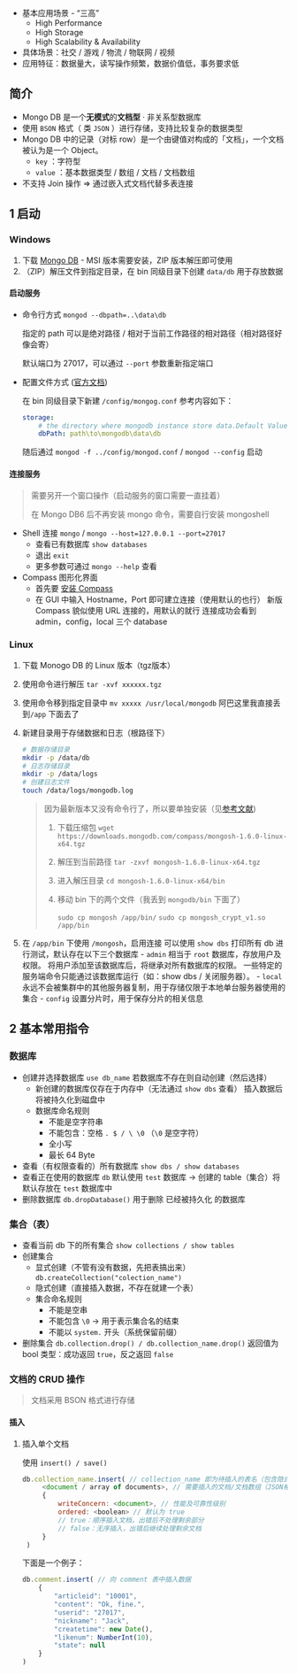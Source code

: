 - 基本应用场景 - “三高”
	- High Performance
	- High Storage
	- High Scalability & Availability
- 具体场景：社交 / 游戏 / 物流 / 物联网 / 视频
- 应用特征：数据量大，读写操作频繁，数据价值低，事务要求低

## 简介
- Mongo DB 是一个**无模式**的**文档型** · 非关系型数据库
- 使用 `BSON` 格式（ 类 `JSON` ）进行存储，支持比较复杂的数据类型
- Mongo DB 中的记录（对标 row）是一个由键值对构成的「文档」，一个文档被认为是一个 Object。
	- `key` ：字符型
	- `value` ：基本数据类型 / 数组 / 文档 / 文档数组
- 不支持 Join 操作 => 通过嵌入式文档代替多表连接

## 1 启动

### Windows
1. 下载 [Mongo DB](https:/www.mongodb.com/try/download/community) - MSI 版本需要安装，ZIP 版本解压即可使用
2. （ZIP）解压文件到指定目录，在 bin 同级目录下创建 `data/db` 用于存放数据

#### 启动服务
- 命令行方式 `mongod --dbpath=..\data\db`
  
	指定的 path 可以是绝对路径 / 相对于当前工作路径的相对路径（相对路径好像会寄）
	
	默认端口为 27017，可以通过 `--port` 参数重新指定端口
	
- 配置文件方式 ([官方文档](https://docs.mongodb.com/manual/reference/configuration-options))
  
	在 bin 同级目录下新建 `/config/mongog.conf` 参考内容如下：
	```yaml
	storage:
		# the directory where mongodb instance store data.Default Value 
		dbPath: path\to\mongodb\data\db
	```
	随后通过 `mongod -f ../config/mongod.conf` / `mongod --config` 启动

#### 连接服务
> 需要另开一个窗口操作（启动服务的窗口需要一直挂着）
> 
> 在 Mongo DB6 后不再安装 mongo 命令，需要自行安装 mongoshell

- Shell 连接
	`mongo` / `mongo --host=127.0.0.1 --port=27017`
	- 查看已有数据库 `show databases`
	- 退出 `exit`
	- 更多参数可通过 `mongo --help` 查看
- Compass 图形化界面
	- 首先要 [安装 Compass](https://www.mongodb.com/try/download/compass)
	- 在 GUI 中输入 Hostname，Port 即可建立连接（使用默认的也行）
	    新版 Compass 貌似使用 URL 连接的，用默认的就行
	    连接成功会看到 admin，config，local 三个 database

### Linux
1. 下载 Monogo DB 的 Linux 版本（tgz版本）
2. 使用命令进行解压 `tar -xvf xxxxxx.tgz`
3. 使用命令移到指定目录中 `mv xxxxx /usr/local/mongodb`
     阿巴这里我直接丢到`/app` 下面去了
4. 新建目录用于存储数据和日志（根路径下）
     ```bash
     # 数据存储目录
     mkdir -p /data/db
     # 日志存储目录
     mkdir -p /data/logs
     # 创建日志文件
	 touch /data/logs/mongodb.log
	```
	
	> 因为最新版本又没有命令行了，所以要单独安装（见[参考文献](https://blog.csdn.net/wDeveloper/article/details/127358440))
	> 
	> 1. 下载压缩包 `wget https://downloads.mongodb.com/compass/mongosh-1.6.0-linux-x64.tgz`
	> 2. 解压到当前路径 `tar -zxvf mongosh-1.6.0-linux-x64.tgz`
	> 3. 进入解压目录 `cd mongosh-1.6.0-linux-x64/bin`
	> 4. 移动 bin 下的两个文件（我丢到 `mongodb/bin` 下面了）
	>    
	>     `sudo cp mongosh /app/bin/` `sudo cp mongosh_crypt_v1.so /app/bin`

5. 在 `/app/bin` 下使用 `/mongosh`，启用连接
       可以使用 `show dbs` 打印所有 db 进行测试，默认存在以下三个数据库
       - `admin`
           相当于 `root` 数据库，存放用户及权限。
           将用户添加至该数据库后，将继承对所有数据库的权限。
           一些特定的服务端命令只能通过该数据库运行（如：show dbs / 关闭服务器）。
       - `local`
           永远不会被集群中的其他服务器复制，用于存储仅限于本地单台服务器使用的集合
       - `config`
           设置分片时，用于保存分片的相关信息

## 2 基本常用指令

### 数据库
- 创建并选择数据库 `use db_name`
    若数据库不存在则自动创建（然后选择）
    -  新创建的数据库仅存在于内存中（无法通过 `show dbs` 查看）
        插入数据后将被持久化到磁盘中
    - 数据库命名规则
	    - 不能是空字符串
	    - 不能包含：空格 `. $ / \ \0` （`\0` 是空字符）
	    - 全小写
	    - 最长 64 Byte
- 查看（有权限查看的）所有数据库
    `show dbs / show databases`
- 查看正在使用的数据库 `db`
    默认使用 `test` 数据库 -> 创建的 table（集合）将默认存放在 `test` 数据库中
- 删除数据库 `db.dropDatabase()`
    用于删除 已经被持久化 的数据库

### 集合（表）
- 查看当前 db 下的所有集合
    `show collections / show tables`
- 创建集合
	- 显式创建（不管有没有数据，先把表搞出来）
	    `db.createCollection("colection_name")`
	- 隐式创建（直接插入数据，不存在就建一个表）
	- 集合命名规则
		- 不能是空串
		- 不能包含 `\0` -> 用于表示集合名的结束
		- 不能以 `system.` 开头（系统保留前缀）
- 删除集合
    `db.collection.drop() / db.collection_name.drop()`
    返回值为 bool 类型：成功返回 `true`，反之返回 `false`

### 文档的 CRUD 操作
> 文档采用 BSON 格式进行存储

#### 插入
1. 插入单个文档
   
      使用 `insert() / save()`

	```js
	db.collection_name.insert( // collection_name 即为待插入的表名（包含隐式创建）
		 <document / array of documents>, // 需要插入的文档/文档数组（JSON格式）
		 {
			 writeConcern: <document>, // 性能及可靠性级别
			 ordered: <boolean> // 默认为 true
			 // true：顺序插入文档，出错后不处理剩余部分
			 // false：无序插入，出错后继续处理剩余文档
		 }
	 )
	```
	下面是一个例子：
	```js
	db.comment.insert( // 向 comment 表中插入数据
		{
			"articleid": "10001",
			"content": "Ok, fine.",
			"userid": "27017",
			"nickname": "Jack",
			"createtime": new Date(),
			"likenum": NumberInt(10),
			"state": null
		}
	)
	```